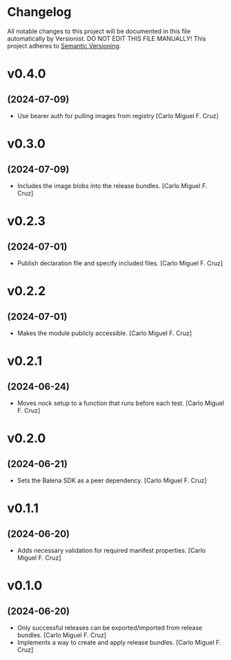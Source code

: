 # Changelog

All notable changes to this project will be documented in this file
automatically by Versionist. DO NOT EDIT THIS FILE MANUALLY!
This project adheres to [Semantic Versioning](http://semver.org/).

# v0.4.0
## (2024-07-09)

* Use bearer auth for pulling images from registry [Carlo Miguel F. Cruz]

# v0.3.0
## (2024-07-09)

* Includes the image blobs into the release bundles. [Carlo Miguel F. Cruz]

# v0.2.3
## (2024-07-01)

* Publish declaration file and specify included files. [Carlo Miguel F. Cruz]

# v0.2.2
## (2024-07-01)

* Makes the module publicly accessible. [Carlo Miguel F. Cruz]

# v0.2.1
## (2024-06-24)

* Moves nock setup to a function that runs before each test. [Carlo Miguel F. Cruz]

# v0.2.0
## (2024-06-21)

* Sets the Balena SDK as a peer dependency. [Carlo Miguel F. Cruz]

# v0.1.1
## (2024-06-20)

* Adds necessary validation for required manifest properties. [Carlo Miguel F. Cruz]

# v0.1.0
## (2024-06-20)

* Only successful releases can be exported/imported from release bundles. [Carlo Miguel F. Cruz]
* Implements a way to create and apply release bundles. [Carlo Miguel F. Cruz]
